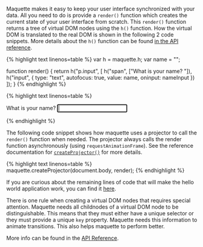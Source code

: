 Maquette makes it easy to keep your user interface synchronized with your data.
All you need to do is provide a `render()` function which creates the current state of your 
user interface from scratch.
This `render()` function returns a tree of virtual DOM nodes using the `h()` function. 
How the virtual DOM is translated to the real DOM is shown in the following 2 code snippets.
More details about the `h()` function can be found 
[in the API reference](https://github.com/johan-gorter/maquette/blob/master/docs/API.md#maquetteh). 

{% highlight text linenos=table %}
var h = maquette.h;
var name = "";

function render() {
  return h("p.input", [
    h("span", ["What is your name? "]),
    h("input", { type: "text", autofocus: true, value: name, oninput: nameInput })
  ]);
}
{% endhighlight %}

{% highlight text linenos=table %}
<p class="input">
  <span>What is your name? </span>
  <input type="text" autofocus value="" oninput="nameInput"></input>
</p>
{% endhighlight %}

The following code snippet shows how maquette uses a projector to call the `render()` function when needed. 
The projector always calls the render function asynchronously (using `requestAnimationFrame`). 
See the reference documentation for [`createProjector()`](https://github.com/johan-gorter/maquette/blob/master/docs/API.md#maquettecreateprojector) for more details.

{% highlight text linenos=table %}
maquette.createProjector(document.body, render);
{% endhighlight %}

If you are curious about the remaining lines of code that will make the hello world application work,
you can find it [here](https://github.com/johan-gorter/maquette/blob/master/examples/helloworld/index.html).

There is one rule when creating a virtual DOM nodes that requires special attention.
Maquette needs all childnodes of a virtual DOM node to be distinguishable. 
This means that they must either have a unique selector or they must provide a unique `key` property.
Maquette needs this information to animate transitions. This also helps maquette to perform better.

More info can be found in the [API Reference](https://github.com/johan-gorter/maquette/blob/master/docs/API.md).
